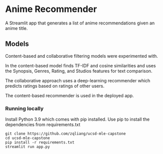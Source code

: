 # Anime Recommender

A Streamlit app that generates a list of anime recommendations given an anime title.

## Models

Content-based and collaborative filtering models were experimented with.

In the content-based model finds TF-IDF and cosine similarities and uses the 
Synopsis, Genres, Rating, and Studios features for text comparison.

The collaborative approach uses a deep-learning recommender which predicts ratings based on 
ratings of other users.

The content-based recommender is used in the deployed app.


### Running locally

Install Python 3.9 which comes with pip installed. Use pip to install the dependencies from requirements.txt

```
git clone https://github.com/zqliang/ucsd-mle-capstone
cd ucsd-mle-capstone
pip install -r requirements.txt
streamlit run app.py
```
